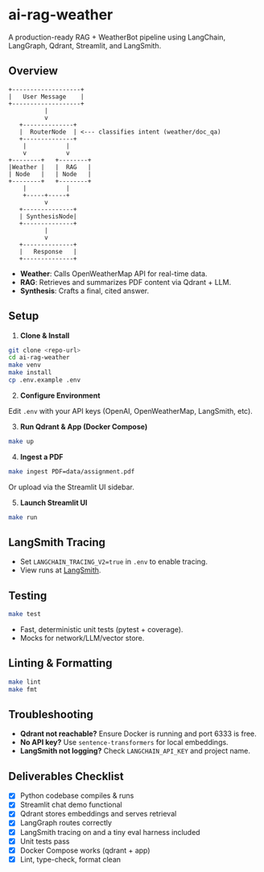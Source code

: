 # ai-rag-weather

A production-ready RAG + WeatherBot pipeline using LangChain, LangGraph, Qdrant, Streamlit, and LangSmith.

## Overview

```
+-------------------+
|   User Message    |
+-------------------+
          |
          v
   +--------------+
   |  RouterNode  | <--- classifies intent (weather/doc_qa)
   +--------------+
    |           |
    v           v
+--------+   +--------+
|Weather |   |  RAG   |
| Node   |   | Node   |
+--------+   +--------+
    |           |
    +-----+-----+
          v
   +--------------+
   | SynthesisNode|
   +--------------+
          |
          v
   +--------------+
   |   Response   |
   +--------------+
```

- **Weather**: Calls OpenWeatherMap API for real-time data.
- **RAG**: Retrieves and summarizes PDF content via Qdrant + LLM.
- **Synthesis**: Crafts a final, cited answer.

## Setup

1. **Clone & Install**

```sh
git clone <repo-url>
cd ai-rag-weather
make venv
make install
cp .env.example .env
```

2. **Configure Environment**

Edit `.env` with your API keys (OpenAI, OpenWeatherMap, LangSmith, etc).

3. **Run Qdrant & App (Docker Compose)**

```sh
make up
```

4. **Ingest a PDF**

```sh
make ingest PDF=data/assignment.pdf
```
Or upload via the Streamlit UI sidebar.

5. **Launch Streamlit UI**

```sh
make run
```

## LangSmith Tracing

- Set `LANGCHAIN_TRACING_V2=true` in `.env` to enable tracing.
- View runs at [LangSmith](https://smith.langchain.com/).

## Testing

```sh
make test
```

- Fast, deterministic unit tests (pytest + coverage).
- Mocks for network/LLM/vector store.

## Linting & Formatting

```sh
make lint
make fmt
```

## Troubleshooting

- **Qdrant not reachable?** Ensure Docker is running and port 6333 is free.
- **No API key?** Use `sentence-transformers` for local embeddings.
- **LangSmith not logging?** Check `LANGCHAIN_API_KEY` and project name.

## Deliverables Checklist

- [x] Python codebase compiles & runs
- [x] Streamlit chat demo functional
- [x] Qdrant stores embeddings and serves retrieval
- [x] LangGraph routes correctly
- [x] LangSmith tracing on and a tiny eval harness included
- [x] Unit tests pass
- [x] Docker Compose works (qdrant + app)
- [x] Lint, type-check, format clean
